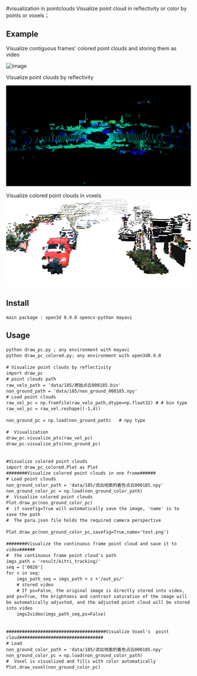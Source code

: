#visualization in pointclouds 
Visualize point cloud in reflectivity or color by points or voxels；
## Example
Visualize contiguous frames' colored point clouds and storing them as video

![image](https://github.com/XYunaaa/PointcloudVis/blob/master/result/tracking19.gif)

Visualize point clouds by reflectivity

![image](https://github.com/XYunaaa/PointcloudVis/blob/master/result/原始点云_000185.png)

Visualize colored point clouds in voxels
![image](https://github.com/XYunaaa/PointcloudVis/blob/master/result/vexel_000185.png)

## Install
    main package : open3d 0.9.0 opencv-python mayavi
## Usage
    
    python draw_pc.py ; any environment with mayavi
    python draw_pc_colored.py; any environment with open3d0.9.0
    
    # Visualize point clouds by reflectivity
    import draw_pc
    # point clouds path
    raw_velo_path = 'data/185/原始点云000185.bin'
    non_ground_path = 'data/185/non_ground_000185.npy'
    # Load point clouds
    raw_vel_pc = np.fromfile(raw_velo_path,dtype=np.float32) # # bin type
    raw_vel_pc = raw_vel.reshape((-1,4))
    
    non_ground_pc = np.load(non_ground_path)   # npy type
    
    #  Visualization
    draw_pc.visualize_pts(raw_vel_pc)
    draw_pc.visualize_pts(non_ground_pc)


    #Visualize colored point clouds
    import draw_pc_colored.Plot as Plot
    ########Visualize colored point clouds in one frame######
    # Load point clouds
    non_ground_color_path = 'data/185/滤出地面的着色点云000185.npy'
    non_ground_color_pc = np.load(non_ground_color_path)
    #  Visualize colored point clouds
    Plot.draw_pc(non_ground_color_pc)
    #  if savefig=True will automatically save the image, 'name' is to save the path
    #  The para.json file holds the required camera perspective
    
    Plot.draw_pc(non_ground_color_pc,savefig=True,name='test.png')

    ########Visualize the continuous frame point cloud and save it to video######
    #  the continuous frame point cloud's path
    imgs_path = 'result/kitti_tracking/'
    seq = ['0020']
    for s in seq:
        imgs_path_seq = imgs_path + s +'/out_ps/'
        # stored video
        # If ps=False, the original image is directly stored into video, and ps=True, the brightness and contrast saturation of the image will be automatically adjusted, and the adjusted point cloud will be stored into video
        imgs2video(imgs_path_seq,ps=False)


    ######################################Visualize Voxel's  point cloud################################
    # Load
    non_ground_color_path = 'data/185/滤出地面的着色点云000185.npy'
    non_ground_color_pc = np.load(non_ground_color_path)
    #  Voxel is visualized and fills with color automatically
    Plot.draw_voxel(non_ground_color_pc)
